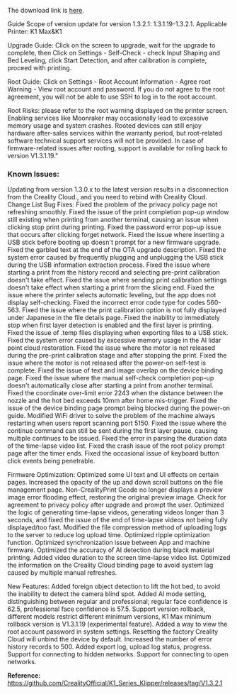 The download link is [here](https://drive.google.com/file/d/1_wLlbcfyCP2RPORpwKGLmsMj5SPtc_uC/view?usp=drive_link).

Guide
Scope of version update for version 1.3.2.1: 1.3.1.19-1.3.2.1.
Applicable Printer: K1 Max&K1

Upgrade Guide:
Click on the screen to upgrade, wait for the upgrade to complete, then Click on Settings - Self-Check - check Input Shaping and Bed Leveling, click Start Detection, and after calibration is complete, proceed with printing.

Root Guide:
Click on Settings - Root Account Information - Agree root Warning - View root account and password.
If you do not agree to the root agreement, you will not be able to use SSH to log in to the root account.

Root Risks:
please refer to the root warning displayed on the printer screen.
Enabling services like Moonraker may occasionally lead to excessive memory usage and system crashes.
Rooted devices can still enjoy hardware after-sales services within the warranty period, but root-related software technical support services will not be provided.
In case of firmware-related issues after rooting, support is available for rolling back to version V1.3.1.19."
### Known Issues:
Updating from version 1.3.0.x to the latest version results in a disconnection from the Creality Cloud., and you need to rebind with Creality Cloud.
Change List
Bug Fixes:
Fixed the problem of the privacy policy page not refreshing smoothly.
Fixed the issue of the print completion pop-up window still existing when printing from another terminal, causing an issue when clicking stop print during printing.
Fixed the password error pop-up issue that occurs after clicking forget network.
Fixed the issue where inserting a USB stick before booting up doesn't prompt for a new firmware upgrade.
Fixed the garbled text at the end of the OTA upgrade description.
Fixed the system error caused by frequently plugging and unplugging the USB stick during the USB information extraction process.
Fixed the issue where starting a print from the history record and selecting pre-print calibration doesn't take effect.
Fixed the issue where sending print calibration settings doesn't take effect when starting a print from the slicing end.
Fixed the issue where the printer selects automatic leveling, but the app does not display self-checking.
Fixed the incorrect error code type for codes 560-563.
Fixed the issue where the print calibration option is not fully displayed under Japanese in the file details page.
Fixed the inability to immediately stop when first layer detection is enabled and the first layer is printing.
Fixed the issue of .temp files displaying when exporting files to a USB stick.
Fixed the system error caused by excessive memory usage in the AI lidar point cloud restoration.
Fixed the issue where the motor is not released during the pre-print calibration stage and after stopping the print.
Fixed the issue where the motor is not released after the power-on self-test is complete.
Fixed the issue of text and image overlap on the device binding page.
Fixed the issue where the manual self-check completion pop-up doesn't automatically close after starting a print from another terminal.
Fixed the coordinate over-limit error 2243 when the distance between the nozzle and the hot bed exceeds 10mm after home mis-trigger.
Fixed the issue of the device binding page prompt being blocked during the power-on guide.
Modified WiFi driver to solve the problem of the machine always restarting when users report scanning port 5150.
Fixed the issue where the continue command can still be sent during the first layer pause, causing multiple continues to be issued.
Fixed the error in parsing the duration data of the time-lapse video list.
Fixed the crash issue of the root policy prompt page after the timer ends.
Fixed the occasional issue of keyboard button click events being penetrable.

Firmware Optimization:
Optimized some UI text and UI effects on certain pages.
Increased the opacity of the up and down scroll buttons on the file management page.
Non-CrealityPrint Gcode no longer displays a preview image error flooding effect, restoring the original preview image.
Check for agreement to privacy policy after upgrade and prompt the user.
Optimized the logic of generating time-lapse videos, generating videos longer than 3 seconds, and fixed the issue of the end of time-lapse videos not being fully displayed/too fast.
Modified the file compression method of uploading logs to the server to reduce log upload time.
Optimized ripple optimization function.
Optimized synchronization issue between App and machine firmware.
Optimized the accuracy of AI detection during black material printing.
Added video duration to the screen time-lapse video list.
Optimized the information on the Creality Cloud binding page to avoid system lag caused by multiple manual refreshes.

New Features:
Added foreign object detection to lift the hot bed, to avoid the inability to detect the camera blind spot.
Added AI mode setting, distinguishing between regular and professional; regular face confidence is 62.5, professional face confidence is 57.5.
Support version rollback, different models restrict different minimum versions, K1 Max minimum rollback version is V1.3.1.19 (experimental feature).
Added a way to view the root account password in system settings.
Resetting the factory Creality Cloud will unbind the device by default.
Increased the number of error history records to 500.
Added export log, upload log status, progress.
Support for connecting to hidden networks.
Support for connecting to open networks.

__Reference:__
https://github.com/CrealityOfficial/K1_Series_Klipper/releases/tag/V1.3.2.1
